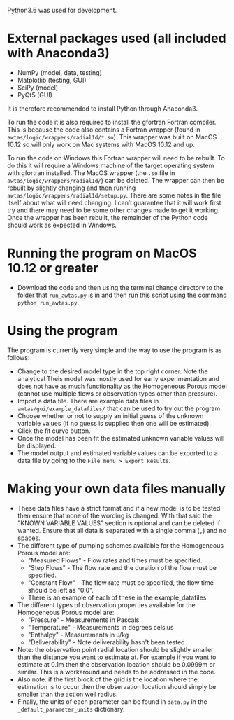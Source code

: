 Python3.6 was used for development.

# External packages used (all included with Anaconda3)
* NumPy (model, data, testing)
* Matplotlib (testing, GUI)
* SciPy (model)
* PyQt5 (GUI)

It is therefore recommended to install Python through Anaconda3.

To run the code it is also required to install the gfortran Fortran compiler. This is because the code also contains a Fortran wrapper (found in `awtas/logic/wrappers/radial1d/*.so`). This wrapper was built on MacOS 10.12 so will only work on Mac systems with MacOS 10.12 and up. 

To run the code on Windows this Fortran wrapper will need to be rebuilt. To do this it will require a Windows machine of the target operating system with gfortran installed. The MacOS wrapper (the `.so` file in `awtas/logic/wrappers/radial1d/`) can be deleted. The wrapper can then be rebuilt by slightly changing and then running `awtas/logic/wrappers/radial1d/setup.py`. There are some notes in the file itself about what will need changing. I can’t guarantee that it will work first try and there may need to be some other changes made to get it working. Once the wrapper has been rebuilt, the remainder of the Python code should work as expected in Windows.

# Running the program on MacOS 10.12 or greater
* Download the code and then using the terminal change directory to the folder that `run_awtas.py` is in and then run this script using the command `python run_awtas.py`.

# Using the program
The program is currently very simple and the way to use the program is as follows:
* Change to the desired model type in the top right corner. Note the analytical Theis model was mostly used for early experimentation and does not have as much functionality as the Homogeneous Porous model (cannot use multiple flows or observation types other than pressure).
* Import a data file. There are example data files in `awtas/gui/example_datafiles/` that can be used to try out the program.
* Choose whether or not to supply an initial guess of the unknown variable values (if no guess is supplied then one will be estimated).
* Click the fit curve button.
* Once the model has been fit the estimated unknown variable values will be displayed.
* The model output and estimated variable values can be exported to a data file by going to the `File menu > Export Results`.

# Making your own data files manually
* These data files have a strict format and if a new model is to be tested then ensure that none of the wording is changed. With that said the "KNOWN VARIABLE VALUES" section is optional and can be deleted if wanted. Ensure that all data is separated with a single comma (`,`) and no spaces.
* The different type of pumping schemes available for the Homogeneous Porous model are:
    * "Measured Flows" - Flow rates and times must be specified.
    * "Step Flows" - The flow rate and the duration of the flow must be specified.
    * "Constant Flow" - The flow rate must be specified, the flow time should be left as "0.0".
    * There is an example of each of these in the example_datafiles
* The different types of observation properties available for the Homogeneous Porous model are:
    * "Pressure" - Measurements in Pascals
    * "Temperature" - Measurements in degrees celsius
    * "Enthalpy" - Measurements in J/kg
    * "Deliverability" - Note deliverability hasn't been tested
* Note: the observation point radial location should be slightly smaller than the distance you want to estimate at. For example if you want to estimate at 0.1m then the observation location should be 0.0999m or similar. This is a workaround and needs to be addressed in the code.
* Also note: if the first block of the grid is the location where the estimation is to occur then the observation location should simply be smaller than the action well radius.
* Finally, the units of each parameter can be found in `data.py` in the `_default_parameter_units` dictionary.